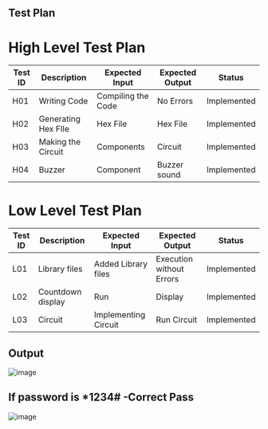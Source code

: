 ## Test Plan
# High Level Test Plan
|  Test ID  |  Description  |  Expected Input  |  Expected Output  |  Status  |
| ------  | ------  | ------ | ------ | ------ |
|  H01  |  Writing Code  |  Compiling the Code  |  No Errors  |  Implemented  |   
|  H02  |  Generating Hex FIle  |  Hex File  |  Hex File  |  Implemented  |
|  H03  |  Making the Circuit  |  Components  |  Circuit  |  Implemented  |
|  H04  |  Buzzer  |  Component  |  Buzzer sound  |  Implemented  |

# Low Level Test Plan
|  Test ID  |  Description  |  Expected Input  |  Expected Output  |  Status  |
| ------  | ------  | ------ | ------ | ------ |
|  L01  |  Library files  |  Added Library files  |  Execution without Errors  |  Implemented  |   
|  L02  |  Countdown display  |  Run  |  Display  |  Implemented  |
|  L03  |  Circuit   |  Implementing Circuit    |  Run Circuit  |  Implemented  |

## Output
![image](https://user-images.githubusercontent.com/98816218/156928634-2e04679a-e9d0-482d-beaa-d4b733d71f39.png)
## If password is *1234# -Correct Pass
![image](https://user-images.githubusercontent.com/98816218/157174010-ddad5676-2e89-48a6-867f-d9fec2069aa4.png)


